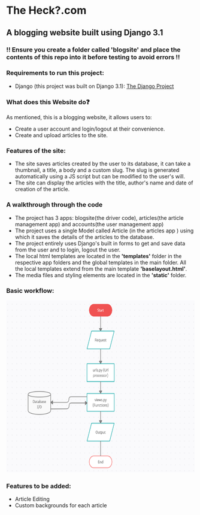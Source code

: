 # The Heck?.com
## A blogging website built using Django 3.1
### ‼ Ensure you create a folder called **'blogsite'** and place the contents of this repo into it before testing to avoid errors ‼

### Requirements to run this project:
* Django (this project was built on Django 3.1): [The Django Project](https://www.djangoproject.com/download/ "DJANGO is an awesome framework to design websites")

### What does this Website do❓
  As mentioned, this is a blogging website, it allows users to:
* Create a user account and login/logout at their convenience.
* Create and upload articles to the site.

### Features of the site:
* The site saves articles created by the user to its database, it can take a thumbnail, a title, a body and a custom slug.
  The slug is generated automatically using a JS script but can be modified to the user's will.
* The site can display the articles with the title, author's name and date of creation of the article.

### A walkthrough through the code
* The project has 3 apps: blogsite(the driver code), articles(the article management app) and accounts(the user management app)
* The project uses a single Model called Article (in the articles app ) using which it saves the details of the articles to the database.
* The project entirely uses Django's built in forms to get and save data from the user and to login, logout the user.
* The local html templates are located in the **'templates'** folder in the respective app folders and the global templates in the main folder. All the local templates extend from the main template **'baselayout.html'**.
* The media files and styling elements are located in the **'static'** folder.

### Basic workflow:
<img src='media/Blogsite-Flowchart.png' margin =10px height = 460 width = 550/>

### Features to be added:
* Article Editing
* Custom backgrounds for each article
